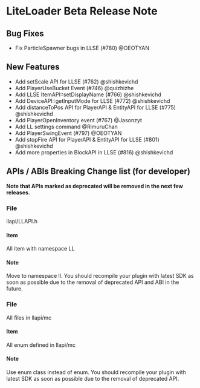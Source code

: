 <!-- Version: 2.6.3-beta -->

# LiteLoader Beta Release Note

## Bug Fixes

- Fix ParticleSpawner bugs in LLSE (#780) @OEOTYAN

## New Features

- Add setScale API for LLSE (#762) @shishkevichd
- Add PlayerUseBucket Event (#746) @quizhizhe
- Add LLSE ItemAPI::setDisplayName (#766) @shishkevichd
- Add DeviceAPI::getInputMode for LLSE (#772) @shishkevichd
- Add distanceToPos API for PlayerAPI & EntityAPI for LLSE (#775) @shishkevichd
- Add PlayerOpenInventory event (#767) @Jasonzyt
- Add LL settings command @RimuruChan
- Add PlayerSwingEvent (#797) @OEOTYAN
- Add stopFire API for PlayerAPI & EntityAPI for LLSE (#801) @shishkevichd
- Add more properties in BlockAPI in LLSE (#816) @shishkevichd

## APIs / ABIs Breaking Change list (for developer)

**Note that APIs marked as deprecated will be removed in the next few releases.**

### File

llapi/LLAPI.h

#### Item

All item with namespace LL

#### Note

Move to namespace ll. You should recompile your plugin with latest SDK as soon as possible due to the removal of
deprecated API and ABI in the future.

### File

All files in llapi/mc

#### Item

All enum defined in llapi/mc

#### Note

Use enum class instead of enum. You should recompile your plugin with latest SDK as soon as possible due to the removal
of deprecated API.

